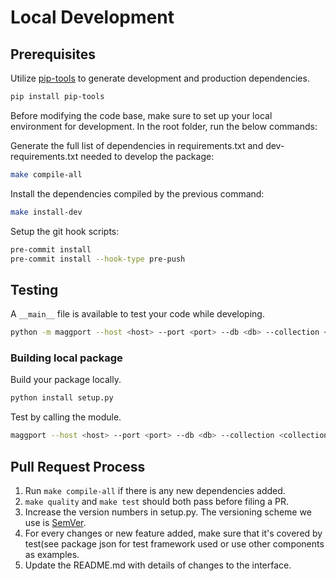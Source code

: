 # Local Development

## Prerequisites

Utilize [pip-tools](https://github.com/jazzband/pip-tools) to generate development and production dependencies.

```sh
pip install pip-tools
```

Before modifying the code base, make sure to set up your local environment for development. In the root folder, run the below commands:

Generate the full list of dependencies in requirements.txt and dev-requirements.txt needed to develop the package:

```sh
make compile-all
```

Install the dependencies compiled by the previous command:

```sh
make install-dev
```

Setup the git hook scripts:

```sh
pre-commit install
pre-commit install --hook-type pre-push
```

## Testing

A `__main__` file is available to test your code while developing.

```sh
python -m maggport --host <host> --port <port> --db <db> --collection <collection> --pipeline <pipeline>
```

### Building local package

Build your package locally.

```sh
python install setup.py
```

Test by calling the module.

```sh
maggport --host <host> --port <port> --db <db> --collection <collection> --pipeline <pipeline>
```

## Pull Request Process

1. Run `make compile-all` if there is any new dependencies added.
1. `make quality` and `make test` should both pass before filing a PR.
1. Increase the version numbers in setup.py. The versioning scheme we use is [SemVer](http://semver.org/).
1. For every changes or new feature added, make sure that it's covered by test(see package json for test framework used or use other components as examples.
1. Update the README.md with details of changes to the interface.
